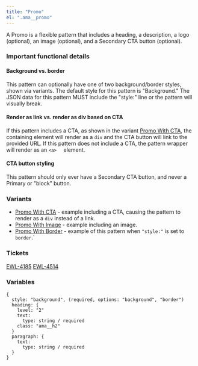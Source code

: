 ```yaml
---
title: "Promo"
el: ".ama__promo"
---
```


A Promo is a flexible pattern that includes a heading, a description, a logo (optional), an image (optional), and a Secondary CTA button (optional).

### Important functional details
#### Background vs. border
This pattern can optionally have one of two background/border styles, shown via variants. The default style for this pattern is "Background." The JSON data for this pattern MUST include the "style:" line or the pattern will visually break. 

#### Render as link vs. render as div based on CTA
If this pattern includes a CTA, as shown in the variant [Promo With CTA](/?p=molecules-promo-with-cta), the containing element will render as a `div` and the CTA button will link to the provided URL. If this pattern does not include a CTA, the pattern wrapper will render as an `<a>  ` element.

#### CTA button styling
This pattern should only ever have a Secondary CTA button, and never a Primary or "block" button.

### Variants
- [Promo With CTA](/?p=molecules-promo-with-cta) - example including a CTA, causing the pattern to render as a `div` instead of a link.
- [Promo With Image](/?p=molecules-promo-with-image) - example including an image.
- [Promo With Border](/?p=molecules-promo-with-border) - example of this pattern when `"style:"` is set to `border`.`

### Tickets
[EWL-4185](https://issues.ama-assn.org/browse/EWL-4185)
[EWL-4514](https://issues.ama-assn.org/browse/EWL-4514)

### Variables
~~~
{
  style: "background", (required, options: "background", "border")
  heading: {
    level: "2"
    text: 
      type: string / required
    class: "ama__h2"
  }
  paragraph: {
    text: 
      type: string / required
  }
}
~~~
